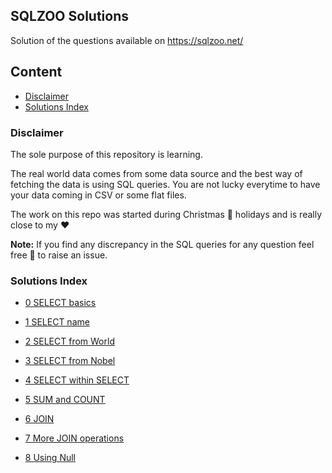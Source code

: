 ## SQLZOO Solutions
Solution of the questions available on https://sqlzoo.net/

## Content

* [Disclaimer](#disclaimer)
* [Solutions Index](#solutions-index)

### Disclaimer
The sole purpose of this repository is learning.

The real world data comes from some data source and the best way of fetching the data is using SQL queries. You are not lucky everytime to have your data coming in CSV or some flat files.

The work on this repo was started during Christmas :christmas_tree: holidays and is really close to my :heart:

**Note:** If you find any discrepancy in the SQL queries for any question feel free :slightly_smiling_face: to raise an issue.

### Solutions Index

* [0 SELECT basics](https://github.com/sank3t/SQLZOO-Solutions/blob/main/0-SELECT-basics.md)

* [1 SELECT name](https://github.com/sank3t/SQLZOO-Solutions/blob/main/1-SELECT-name.md)

* [2 SELECT from World](https://github.com/sank3t/SQLZOO-Solutions/blob/main/2-SELECT-from-World.md)

* [3 SELECT from Nobel](https://github.com/sank3t/SQLZOO-Solutions/blob/main/3-SELECT-from-Nobel.md)

* [4 SELECT within SELECT](https://github.com/sank3t/SQLZOO-Solutions/blob/main/4-SELECT-within-SELECT.md)

* [5 SUM and COUNT](https://github.com/sank3t/SQLZOO-Solutions/blob/main/5-SUM-and-COUNT.md)

* [6 JOIN](https://github.com/sank3t/SQLZOO-Solutions/blob/main/6-JOIN.md)

* [7 More JOIN operations](https://github.com/sank3t/SQLZOO-Solutions/blob/main/7-More-JOIN-operations.md)

* [8 Using Null](https://github.com/sank3t/SQLZOO-Solutions/blob/main/8-Using-Null.md)
